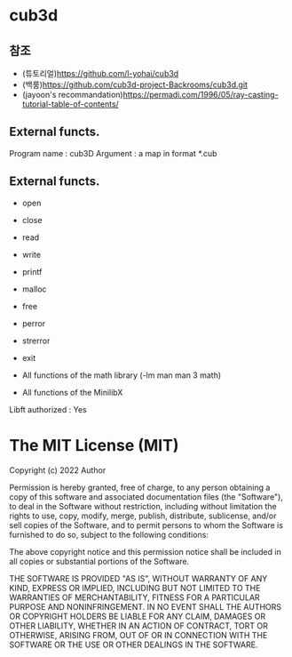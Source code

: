 # cub3d

## 참조
* (튜토리얼)https://github.com/l-yohai/cub3d
* (백룸)https://github.com/cub3d-project-Backrooms/cub3d.git
* (jayoon's recommandation)https://permadi.com/1996/05/ray-casting-tutorial-table-of-contents/
## External functs.
Program name :  cub3D
Argument : a map in format \*.cub

## External functs.
- open
- close
- read
- write
- printf
- malloc
- free
- perror
- strerror
- exit

- All functions of the math library (-lm man man 3 math)
- All functions of the MinilibX

Libft authorized : Yes

# The MIT License (MIT)

Copyright (c) 2022 Author

Permission is hereby granted, free of charge, to any person obtaining a copy
of this software and associated documentation files (the "Software"), to deal
in the Software without restriction, including without limitation the rights
to use, copy, modify, merge, publish, distribute, sublicense, and/or sell
copies of the Software, and to permit persons to whom the Software is
furnished to do so, subject to the following conditions:

The above copyright notice and this permission notice shall be included in all
copies or substantial portions of the Software.

THE SOFTWARE IS PROVIDED "AS IS", WITHOUT WARRANTY OF ANY KIND, EXPRESS OR
IMPLIED, INCLUDING BUT NOT LIMITED TO THE WARRANTIES OF MERCHANTABILITY,
FITNESS FOR A PARTICULAR PURPOSE AND NONINFRINGEMENT. IN NO EVENT SHALL THE
AUTHORS OR COPYRIGHT HOLDERS BE LIABLE FOR ANY CLAIM, DAMAGES OR OTHER
LIABILITY, WHETHER IN AN ACTION OF CONTRACT, TORT OR OTHERWISE, ARISING FROM,
OUT OF OR IN CONNECTION WITH THE SOFTWARE OR THE USE OR OTHER DEALINGS IN THE
SOFTWARE.
